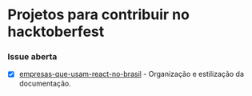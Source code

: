 # Projetos para contribuir no **hacktoberfest**

### **Issue aberta**

- [x] [empresas-que-usam-react-no-brasil](https://github.com/react-brasil/empresas-que-usam-react-no-brasil) - Organização e estilização da documentação.
